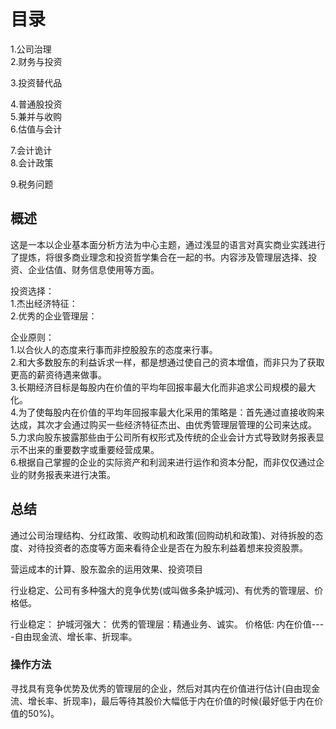# 目录
1.公司治理     
2.财务与投资       

3.投资替代品

4.普通股投资      
5.兼并与收购  
6.估值与会计    

7.会计诡计     
8.会计政策  

9.税务问题   

## 概述
这是一本以企业基本面分析方法为中心主题，通过浅显的语言对真实商业实践进行了提炼，将很多商业理念和投资哲学集合在一起的书。内容涉及管理层选择、投资、企业估值、财务信息使用等方面。


投资选择：    
1.杰出经济特征：      
2.优秀的企业管理层：       

企业原则：      
1.以合伙人的态度来行事而非控股股东的态度来行事。    
2.和大多数股东的利益诉求一样，都是想通过使自己的资本增值，而非只为了获取更高的薪资待遇来做事。    
3.长期经济目标是每股内在价值的平均年回报率最大化而非追求公司规模的最大化。    
4.为了使每股内在价值的平均年回报率最大化采用的策略是：首先通过直接收购来达成，其次才会通过购买一些经济特征杰出、由优秀管理层管理的公司来达成。    
5.力求向股东披露那些由于公司所有权形式及传统的企业会计方式导致财务报表显示不出来的重要数字或重要经营成果。    
6.根据自己掌握的企业的实际资产和利润来进行运作和资本分配，而非仅仅通过企业的财务报表来进行决策。      

## 总结
通过公司治理结构、分红政策、收购动机和政策(回购动机和政策)、对待拆股的态度、对待投资者的态度等方面来看待企业是否在为股东利益着想来投资股票。

营运成本的计算、股东盈余的运用效果、投资项目

行业稳定、公司有多种强大的竞争优势(或叫做多条护城河)、有优秀的管理层、价格低。

行业稳定：
护城河强大：
优秀的管理层：精通业务、诚实。
价格低: 内在价值----自由现金流、增长率、折现率。

### 操作方法
寻找具有竞争优势及优秀的管理层的企业，然后对其内在价值进行估计(自由现金流、增长率、折现率)，最后等待其股价大幅低于内在价值的时候(最好低于内在价值的50%)。
